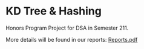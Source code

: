 # KD Tree & Hashing

Honors Program Project for DSA in Semester 211.

More details will be found in our reports: [Reports.pdf](https://github.com/anduckhmt146/DSA_KDTreeHashing/blob/a46574a76e608bc48110a8c462176731c0ac6276/Report.pdf)
